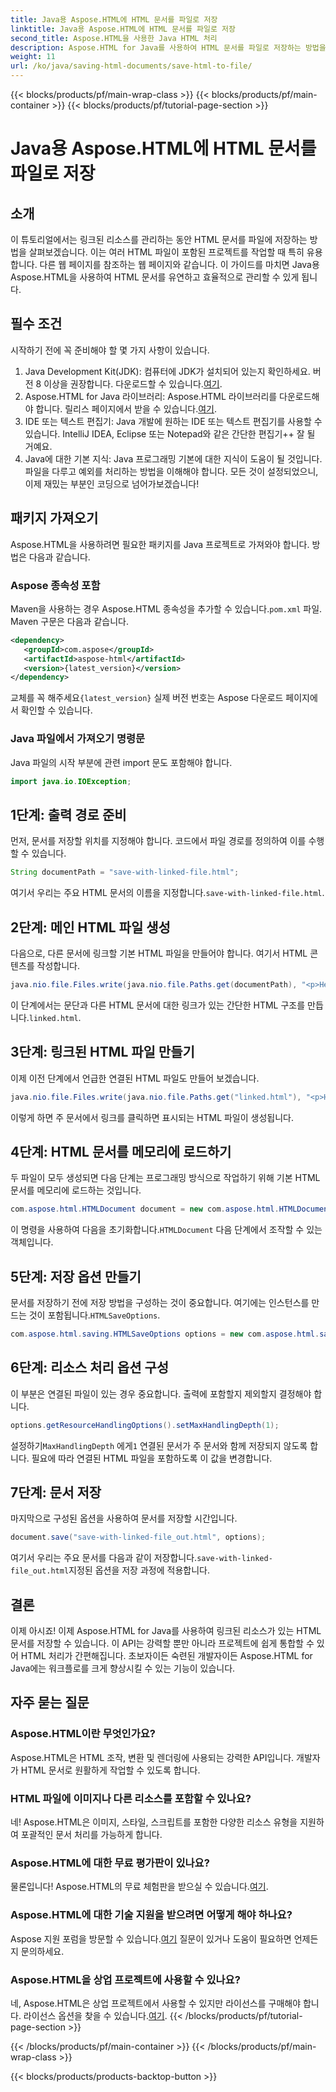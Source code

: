 ```yaml
---
title: Java용 Aspose.HTML에 HTML 문서를 파일로 저장
linktitle: Java용 Aspose.HTML에 HTML 문서를 파일로 저장
second_title: Aspose.HTML을 사용한 Java HTML 처리
description: Aspose.HTML for Java를 사용하여 HTML 문서를 파일로 저장하는 방법을 알아보세요. 이는 여러 개의 링크된 리소스를 손쉽게 처리하는 데 적합합니다.
weight: 11
url: /ko/java/saving-html-documents/save-html-to-file/
---
```


{{< blocks/products/pf/main-wrap-class >}}
{{< blocks/products/pf/main-container >}}
{{< blocks/products/pf/tutorial-page-section >}}

# Java용 Aspose.HTML에 HTML 문서를 파일로 저장

## 소개
이 튜토리얼에서는 링크된 리소스를 관리하는 동안 HTML 문서를 파일에 저장하는 방법을 살펴보겠습니다. 이는 여러 HTML 파일이 포함된 프로젝트를 작업할 때 특히 유용합니다. 다른 웹 페이지를 참조하는 웹 페이지와 같습니다. 이 가이드를 마치면 Java용 Aspose.HTML을 사용하여 HTML 문서를 유연하고 효율적으로 관리할 수 있게 됩니다.
## 필수 조건
시작하기 전에 꼭 준비해야 할 몇 가지 사항이 있습니다.
1.  Java Development Kit(JDK): 컴퓨터에 JDK가 설치되어 있는지 확인하세요. 버전 8 이상을 권장합니다. 다운로드할 수 있습니다.[여기](https://www.oracle.com/java/technologies/javase-jdk11-downloads.html).
2.  Aspose.HTML for Java 라이브러리: Aspose.HTML 라이브러리를 다운로드해야 합니다. 릴리스 페이지에서 받을 수 있습니다.[여기](https://releases.aspose.com/html/java/).
3. IDE 또는 텍스트 편집기: Java 개발에 원하는 IDE 또는 텍스트 편집기를 사용할 수 있습니다. IntelliJ IDEA, Eclipse 또는 Notepad와 같은 간단한 편집기++ 잘 될 거예요.
4. Java에 대한 기본 지식: Java 프로그래밍 기본에 대한 지식이 도움이 될 것입니다. 파일을 다루고 예외를 처리하는 방법을 이해해야 합니다.
모든 것이 설정되었으니, 이제 재밌는 부분인 코딩으로 넘어가보겠습니다!
## 패키지 가져오기
Aspose.HTML을 사용하려면 필요한 패키지를 Java 프로젝트로 가져와야 합니다. 방법은 다음과 같습니다.
### Aspose 종속성 포함
 Maven을 사용하는 경우 Aspose.HTML 종속성을 추가할 수 있습니다.`pom.xml` 파일. Maven 구문은 다음과 같습니다.
```xml
<dependency>
   <groupId>com.aspose</groupId>
   <artifactId>aspose-html</artifactId>
   <version>{latest_version}</version>
</dependency>
```
 교체를 꼭 해주세요`{latest_version}` 실제 버전 번호는 Aspose 다운로드 페이지에서 확인할 수 있습니다.
### Java 파일에서 가져오기 명령문
Java 파일의 시작 부분에 관련 import 문도 포함해야 합니다.
```java
import java.io.IOException;
```

## 1단계: 출력 경로 준비
먼저, 문서를 저장할 위치를 지정해야 합니다. 코드에서 파일 경로를 정의하여 이를 수행할 수 있습니다.
```java
String documentPath = "save-with-linked-file.html";
```
 여기서 우리는 주요 HTML 문서의 이름을 지정합니다.`save-with-linked-file.html`.
## 2단계: 메인 HTML 파일 생성
다음으로, 다른 문서에 링크할 기본 HTML 파일을 만들어야 합니다. 여기서 HTML 콘텐츠를 작성합니다.
```java
java.nio.file.Files.write(java.nio.file.Paths.get(documentPath), "<p>Hello World!</p><a href='linked.html'>linked file</a>".getBytes());
```
 이 단계에서는 문단과 다른 HTML 문서에 대한 링크가 있는 간단한 HTML 구조를 만듭니다.`linked.html`.
## 3단계: 링크된 HTML 파일 만들기
이제 이전 단계에서 언급한 연결된 HTML 파일도 만들어 보겠습니다.
```java
java.nio.file.Files.write(java.nio.file.Paths.get("linked.html"), "<p>Hello linked file!</p>".getBytes());
```
이렇게 하면 주 문서에서 링크를 클릭하면 표시되는 HTML 파일이 생성됩니다.
## 4단계: HTML 문서를 메모리에 로드하기
두 파일이 모두 생성되면 다음 단계는 프로그래밍 방식으로 작업하기 위해 기본 HTML 문서를 메모리에 로드하는 것입니다.
```java
com.aspose.html.HTMLDocument document = new com.aspose.html.HTMLDocument(documentPath);
```
 이 명령을 사용하여 다음을 초기화합니다.`HTMLDocument` 다음 단계에서 조작할 수 있는 객체입니다.
## 5단계: 저장 옵션 만들기
문서를 저장하기 전에 저장 방법을 구성하는 것이 중요합니다. 여기에는 인스턴스를 만드는 것이 포함됩니다.`HTMLSaveOptions`.
```java
com.aspose.html.saving.HTMLSaveOptions options = new com.aspose.html.saving.HTMLSaveOptions();
```
## 6단계: 리소스 처리 옵션 구성
이 부분은 연결된 파일이 있는 경우 중요합니다. 출력에 포함할지 제외할지 결정해야 합니다. 
```java
options.getResourceHandlingOptions().setMaxHandlingDepth(1);
```
 설정하기`MaxHandlingDepth` 에게`1` 연결된 문서가 주 문서와 함께 저장되지 않도록 합니다. 필요에 따라 연결된 HTML 파일을 포함하도록 이 값을 변경합니다.
## 7단계: 문서 저장
마지막으로 구성된 옵션을 사용하여 문서를 저장할 시간입니다.
```java
document.save("save-with-linked-file_out.html", options);
```
 여기서 우리는 주요 문서를 다음과 같이 저장합니다.`save-with-linked-file_out.html`지정된 옵션을 저장 과정에 적용합니다.
## 결론
이제 아시죠! 이제 Aspose.HTML for Java를 사용하여 링크된 리소스가 있는 HTML 문서를 저장할 수 있습니다. 이 API는 강력할 뿐만 아니라 프로젝트에 쉽게 통합할 수 있어 HTML 처리가 간편해집니다. 초보자이든 숙련된 개발자이든 Aspose.HTML for Java에는 워크플로를 크게 향상시킬 수 있는 기능이 있습니다.
## 자주 묻는 질문
### Aspose.HTML이란 무엇인가요?  
Aspose.HTML은 HTML 조작, 변환 및 렌더링에 사용되는 강력한 API입니다. 개발자가 HTML 문서로 원활하게 작업할 수 있도록 합니다.
### HTML 파일에 이미지나 다른 리소스를 포함할 수 있나요?  
네! Aspose.HTML은 이미지, 스타일, 스크립트를 포함한 다양한 리소스 유형을 지원하여 포괄적인 문서 처리를 가능하게 합니다.
### Aspose.HTML에 대한 무료 평가판이 있나요?  
 물론입니다! Aspose.HTML의 무료 체험판을 받으실 수 있습니다.[여기](https://releases.aspose.com/).
### Aspose.HTML에 대한 기술 지원을 받으려면 어떻게 해야 하나요?  
 Aspose 지원 포럼을 방문할 수 있습니다.[여기](https://forum.aspose.com/c/html/29) 질문이 있거나 도움이 필요하면 언제든지 문의하세요.
### Aspose.HTML을 상업 프로젝트에 사용할 수 있나요?  
네, Aspose.HTML은 상업 프로젝트에서 사용할 수 있지만 라이선스를 구매해야 합니다. 라이선스 옵션을 찾을 수 있습니다.[여기](https://purchase.aspose.com/buy).
{{< /blocks/products/pf/tutorial-page-section >}}

{{< /blocks/products/pf/main-container >}}
{{< /blocks/products/pf/main-wrap-class >}}

{{< blocks/products/products-backtop-button >}}
